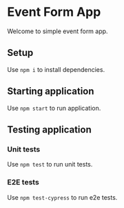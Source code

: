 # Event Form App

Welcome to simple event form app.

## Setup

Use `npm i` to install dependencies.

## Starting application

Use `npm start` to run application.

## Testing application

### Unit tests

Use `npm test` to run unit tests.

### E2E tests

Use `npm test-cypress` to run e2e tests.
